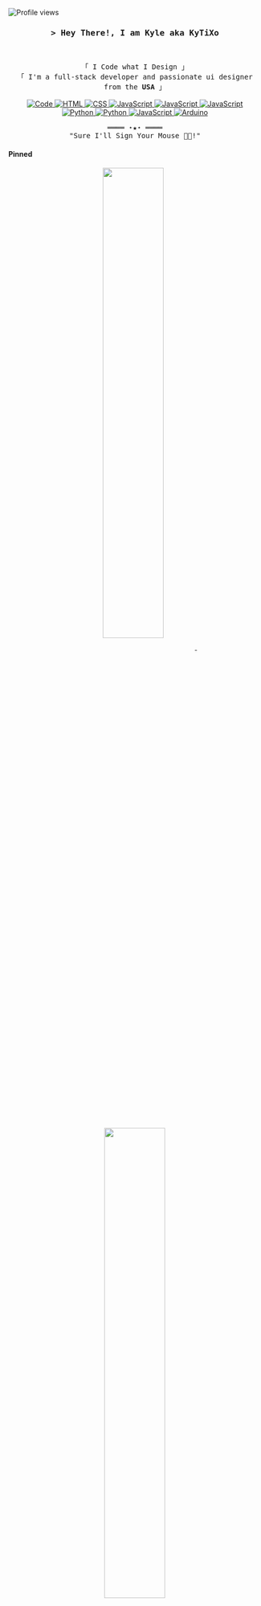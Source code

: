 <!-- LEAVE A STAR, IF YOU LIKE IT ! -->

<!-- Profile Views Counter -->
![Profile views](https://gpvc.arturio.dev/Kytixo?v=3)

<!-- Intro  -->
<h3 align="center">
        <samp>&gt; Hey There!, I am
                <b>Kyle aka KyTiXo</b>
        </samp>
</h3>
<br>

<p align="center">
        <!-- Organisation  -->
        <samp>
                「 I Code what I Design 」
                <br>
                「 I'm a full-stack developer and passionate ui designer from the <b>USA</b> 」
                <br>
                <br>
        </samp>
        <!-- Programming Languages -->
        <!-- Code logo -->
        <a href="https://github.com/kytixo?tab=repositories" target="_blank"><img alt="Code"
                        src="https://img.shields.io/badge/-code-000000?style=flat-square&logo=Plex&logoColor=white">
        </a>
        <!-- HTML -->
        <a href="https://github.com/kytixo?tab=repositories" target="_blank"><img alt="HTML"
                        src="https://img.shields.io/badge/-HTML-E34F26?style=flat-square&logo=HTML5&logoColor=white">
        </a>
        <!-- SASS  -->
        <a href="https://github.com/kytixo?tab=repositories" target="_blank"><img alt="CSS"
                        src="https://img.shields.io/badge/-SASS-CC6699?style=flat-square&logo=SASS&logoColor=white">
        </a>
        <!-- React -->
        <a href="https://github.com/kytixo?tab=repositories" target="_blank"><img alt="JavaScript"
                        src="https://img.shields.io/badge/-ReactJs-61DAFB?logo=react&logoColor=white&style=flat-square">
        </a>
        <!-- Node -->
        <a href="https://github.com/kytixo?tab=repositories" target="_blank"><img alt="JavaScript"
                        src="https://img.shields.io/badge/-Node.js-339933?logo=Node.js&logoColor=white&style=flat-square">
        </a>
        <!-- PHP -->
        <a href="https://github.com/kytixo?tab=repositories" target="_blank"><img alt="JavaScript"
                        src="https://img.shields.io/badge/-PHP-777bb4?logo=PHP&logoColor=white&style=flat-square">
        </a>
        <br>
        <!-- Bash -->
        <a href="https://github.com/kytixo?tab=repositories" target="_blank"><img alt="Python"
                        src="https://img.shields.io/badge/-Bash-4EAA25?style=flat-square&logo=GNU%20Bash&logoColor=white">
        </a>
        <!-- Python -->
        <a href="https://github.com/kytixo?tab=repositories" target="_blank"><img alt="Python"
                        src="https://img.shields.io/badge/-Python-3776AB?style=flat-square&logo=Python&logoColor=white">
        </a>
        <!-- Raspberry Pi -->
        <a href="https://github.com/kytixo?tab=repositories" target="_blank"><img alt="JavaScript"
                        src="https://img.shields.io/badge/-Raspberry%20Pi-A22846?logo=RaspberryPi&logoColor=white&style=flat-square">
        </a>
        <!-- Arduino -->
        <a href="https://github.com/kytixo?tab=repositories" target="_blank"><img alt="Arduino"
                        src="https://img.shields.io/badge/-Arduino-00979D?style=flat-square&logo=Arduino&logoColor=white">
        </a>
</p>

<!-- Footer -->
<samp>
    <p align="center">
        ════ ⋆★⋆ ════
        <br>
        "Sure I'll Sign Your Mouse 👨‍💻!"
    </p>
</samp>

<!-- Pinned Repositories -->
#### Pinned

<p align="center">
<a href="https://github.com/KyTiXo/BSC-Node-Block-Monitor">
<img width='49%' align="center"src="https://github-readme-stats.vercel.app/api/pin/?username=kytixo&repo=BSC-Node-Block-Monitor&border_color=02D892&bg_color=0D1117&title_color=C9D1D9&text_color=8B949E&icon_color=02D892" />
</a>
<span>&nbsp;</span>
<a href="https://github.com/shahriarshafin/disney-plus-clone">
<img width='49%' align="center"src="https://github-readme-stats.vercel.app/api/pin/?username=kytixo&repo=SPA-HTML5-Boilerplate-FontAwesome-MDBootstrap-CSS-JS&border_color=02D892&bg_color=0D1117&title_color=C9D1D9&text_color=8B949E&icon_color=02D892" />
</a>
</p>
